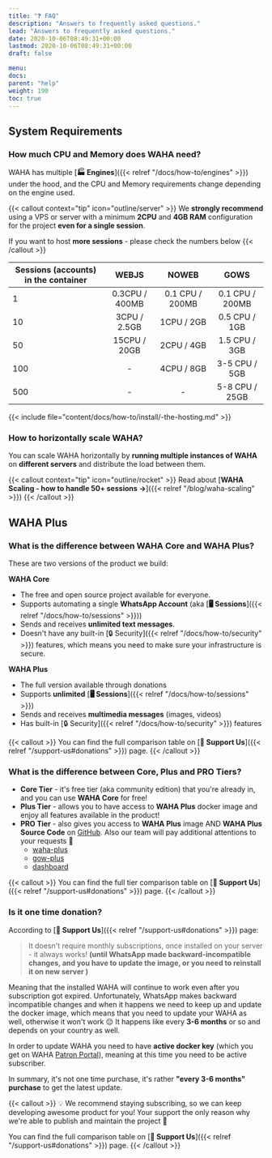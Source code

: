 ```yaml
---
title: "❓ FAQ"
description: "Answers to frequently asked questions."
lead: "Answers to frequently asked questions."
date: 2020-10-06T08:49:31+00:00
lastmod: 2020-10-06T08:49:31+00:00
draft: false

menu:
docs:
parent: "help"
weight: 190
toc: true
---
```


## System Requirements

### How much CPU and Memory does WAHA need?

WAHA has multiple [**🏭 Engines**]({{< relref "/docs/how-to/engines" >}}) under the hood, and the CPU and Memory requirements change depending on the engine used.

{{< callout context="tip" icon="outline/server" >}}
We **strongly recommend** using a VPS or server with a minimum **2CPU** and **4GB RAM** configuration for the project **even for a single session**.

If you want to host **more sessions** - please check the numbers below
{{< /callout >}}

| Sessions (accounts) in the container |   **WEBJS**    |    **NOWEB**    |    **GOWS**     |
| ------------------------------------ | :------------: | :-------------: | :-------------: |
| 1                                    | 0.3CPU / 400MB | 0.1 CPU / 200MB | 0.1 CPU / 200MB |
| 10                                   |  3CPU / 2.5GB  |   1CPU / 2GB    |  0.5 CPU / 1GB  |
| 50                                   |  15CPU / 20GB  |   2CPU / 4GB    |  1.5 CPU / 3GB  |
| 100                                  |       -        |   4CPU / 8GB    |  3-5 CPU / 5GB  |
| 500                                  |       -        |        -        | 5-8 CPU / 25GB  |

{{< include file="content/docs/how-to/install/-the-hosting.md" >}}

### How to horizontally scale WAHA?

You can scale WAHA horizontally by **running multiple instances of WAHA** on **different servers**
and distribute the load between them.

{{< callout context="tip" icon="outline/rocket" >}}
Read about [**WAHA Scaling - how to handle 50+ sessions ->**]({{< relref "/blog/waha-scaling" >}})
{{< /callout >}}

## WAHA Plus

### What is the difference between WAHA Core and WAHA Plus?

These are two versions of the product we build:

**WAHA Core**

- The free and open source project available for everyone.
- Supports automating a single **WhatsApp Account** (aka [**🖥️ Sessions**]({{< relref "/docs/how-to/sessions" >}}))
- Sends and receives **unlimited text messages**.
- Doesn't have any built-in [🔒 Security]({{< relref "/docs/how-to/security" >}}) features,
  which means you need to make sure your infrastructure is secure.

**WAHA Plus**

- The full version available through donations
- Supports **unlimited** [**🖥️ Sessions**]({{< relref "/docs/how-to/sessions" >}})
- Sends and receives **multimedia messages** (images, videos)
- Has built-in [🔒 Security]({{< relref "/docs/how-to/security" >}}) features

{{< callout >}}
You can find the full comparison table on [**🎁 Support Us**]({{< relref "/support-us#donations" >}}) page.
{{< /callout >}}

### What is the difference between Core, Plus and PRO Tiers?

- **Core Tier** - it's free tier (aka community edition) that you're already in, and you can use **WAHA Core** for free!
- **Plus Tier** - allows you to have access to **WAHA Plus** docker image and enjoy all features available in the product!
- **PRO Tier** - also gives you access to **WAHA Plus** image AND **WAHA Plus Source Code** on [GitHub](https://github.com/devlikeapro/waha-plus). Also our team will pay additional attentions to your requests 🫶
  - [waha-plus](https://github.com/devlikeapro/waha-plus)
  - [gow-plus](https://github.com/devlikeapro/gows-plus)
  - [dashboard](https://github.com/devlikeapro/waha-hub)

{{< callout >}}
You can find the full tier comparison table on [**🎁 Support Us**]({{< relref "/support-us#donations" >}}) page.
{{< /callout >}}

### Is it one time donation?

According to [**🎁 Support Us**]({{< relref "/support-us#donations" >}}) page:

> It doesn't require monthly subscriptions, once installed on your server - it always works!
> **(until WhatsApp made backward-incompatible changes, and you have to update the image, or you need to reinstall it on new server )**

Meaning that the installed WAHA will continue to work even after you subscription got expired.
Unfortunately, WhatsApp makes backward incompatible changes and when it happens we need to keep up and update the docker image,
which means that you need to update your WAHA as well, otherwise it won't work 😔
It happens like every **3-6 months** or so and depends on your country as well.

In order to update WAHA you need to have **active docker key**
(which you get on WAHA [Patron Portal](https://portal.devlike.pro)), meaning at this time you need to be active subscriber.

In summary, it's not one time purchase, it's rather **"every 3-6 months" purchase** to get the latest update.

{{< callout >}}
💡 We recommend staying subscribing, so we can keep developing awesome product for you!
Your support the only reason why we're able to publish and maintain the project 🫶

You can find the full comparison table on [**🎁 Support Us**]({{< relref "/support-us#donations" >}}) page.
{{< /callout >}}
